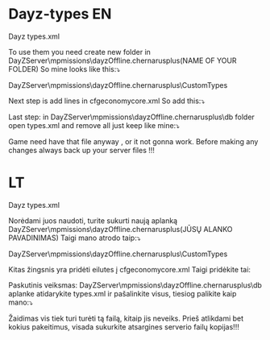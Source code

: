 # Dayz-types EN
Dayz types.xml

To use them you need create new folder in DayZServer\mpmissions\dayzOffline.chernarusplus(NAME OF YOUR FOLDER) 
So mine looks like this:⤵️

DayZServer\mpmissions\dayzOffline.chernarusplus\CustomTypes

Next step is add lines in cfgeconomycore.xml
So add this:⤵️

<ce folder="CustomTypes/ChernoTypes">
        <file name="types_clothes.xml" type="types" />
		<file name="types_containers.xml" type="types" />
		<file name="types_explosives.xml" type="types" />
		<file name="types_food.xml" type="types" />
		<file name="types_other.xml" type="types" />
		<file name="types_tools.xml" type="types" />
		<file name="types_vehicles.xml" type="types" />
		<file name="types_vehiclesparts.xml" type="types" />
		<file name="types_weapons.xml" type="types" />
</ce>

Last step: in DayZServer\mpmissions\dayzOffline.chernarusplus\db folder open types.xml and remove all just keep like mine:⤵️

<?xml version="1.0" encoding="UTF-8" standalone="yes"?>
<types>

</types>

Game need have that file anyway , or it not gonna work.
Before making any changes always back up your server files !!!



# LT
Dayz types.xml

Norėdami juos naudoti, turite sukurti naują aplanką DayZServer\mpmissions\dayzOffline.chernarusplus(JŪSŲ ALANKO PAVADINIMAS) Taigi mano atrodo taip:⤵️

DayZServer\mpmissions\dayzOffline.chernarusplus\CustomTypes

Kitas žingsnis yra pridėti eilutes į cfgeconomycore.xml Taigi pridėkite tai:

<ce folder="CustomTypes/ChernoTypes">
        <file name="types_clothes.xml" type="types" />
		<file name="types_containers.xml" type="types" />
		<file name="types_explosives.xml" type="types" />
		<file name="types_food.xml" type="types" />
		<file name="types_other.xml" type="types" />
		<file name="types_tools.xml" type="types" />
		<file name="types_vehicles.xml" type="types" />
		<file name="types_vehiclesparts.xml" type="types" />
		<file name="types_weapons.xml" type="types" />
</ce>

Paskutinis veiksmas: DayZServer\mpmissions\dayzOffline.chernarusplus\db aplanke atidarykite types.xml ir pašalinkite visus, tiesiog palikite kaip mano:⤵️

<?xml version="1.0" encoding="UTF-8" standalone="yes"?>
<types>

</types>

Žaidimas vis tiek turi turėti tą failą, kitaip jis neveiks.
Prieš atlikdami bet kokius pakeitimus, visada sukurkite atsargines serverio failų kopijas!!!


